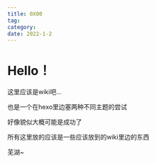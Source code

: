 ```yaml
---
title: 0X00
tag:
category: 
date: 2022-1-2
---
```






# Hello！

这里应该是wiki吧...

也是一个在hexo里边塞两种不同主题的尝试

好像貌似大概可能是成功了

所有这里放的应该是一些应该放到的wiki里边的东西

芜湖~